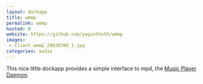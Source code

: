 ```yaml
---
layout: dockapp
title: wmmp
permalink: wmmp
hosted: 0
website: https://github.com/yogsothoth/wmmp
images:
 - Client_wmmp_20030708_1.jpg
categories: audio
---
```

This nice little dockapp provides a simple interface to mpd, the [Music Player Daemon](https://www.musicpd.org/).
